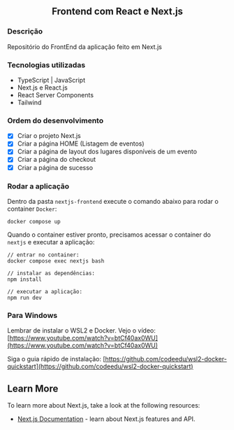 <div align="center">
  
  ## Frontend com React e Next.js
  
</div>

### Descrição

Repositório do FrontEnd da aplicação feito em Next.js

### Tecnologias utilizadas

- TypeScript | JavaScript
- Next.js e React.js
- React Server Components
- Tailwind
  
### Ordem do desenvolvimento
- [x] Criar o projeto Next.js
- [x] Criar a página HOME (Listagem de eventos)
- [x] Criar a página de layout dos lugares disponíveis de um evento
- [x] Criar a página do checkout
- [x] Criar a página de sucesso

### Rodar a aplicação

Dentro da pasta `nextjs-frontend` execute o comando abaixo para rodar o container `Docker`:
```
docker compose up
```

Quando o container estiver pronto, precisamos acessar o container do `nextjs` e executar a aplicação:

```
// entrar no container:
docker compose exec nextjs bash

// instalar as dependências:
npm install

// executar a aplicação:
npm run dev

```

### Para Windows 

Lembrar de instalar o WSL2 e Docker. Vejo o vídeo: [https://www.youtube.com/watch?v=btCf40ax0WU](https://www.youtube.com/watch?v=btCf40ax0WU) 

Siga o guia rápido de instalação: [https://github.com/codeedu/wsl2-docker-quickstart](https://github.com/codeedu/wsl2-docker-quickstart)
## Learn More

To learn more about Next.js, take a look at the following resources:

- [Next.js Documentation](https://nextjs.org/docs) - learn about Next.js features and API.
